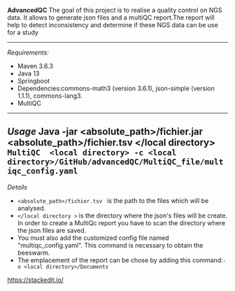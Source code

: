 **AdvancedQC**
The goal of this project is to realise  a quality control on NGS data. It allows to generate json files and a multiQC report.The report will help to detect inconsistency and determine if these NGS data can be use for a study

--------
*Requirements:*
- Maven 3.6.3
- Java 13
- Springboot
- Dependencies:commons-math3 (version 3.6.1), json-simple (version 1.1.1), commons-lang3.
- MultiQC

------
*Usage*
Java -jar <absolute_path>/fichier.jar <absolute_path>/fichier.tsv </local directory>
`MultiQC  <local directory> -c <local directory>/GitHub/advancedQC/MultiQC_file/multiqc_config.yaml`
-------
*Details*
- `<absolute_path>/fichier.tsv ` is the path to the files which will be analysed.
- `</local directory >` is the directory where the json's files will be create.
In order to create a MultiQc report you have to scan the directory where the json files are saved.
- You must also add the customized config file named "multiqc_config.yaml". This command is necessary to obtain the beeswarm.
- The emplacement of the report can be chose by adding this command:`-o <local directory>/Documents`

https://stackedit.io/
